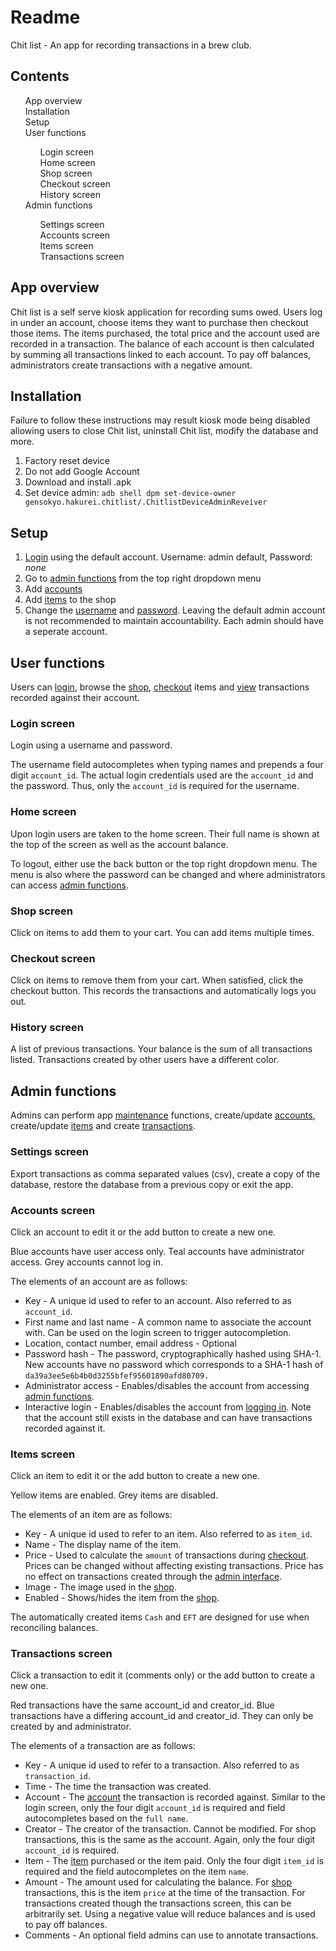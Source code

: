 <body>
<h1>Readme</h1>
<p>Chit list - An app for recording transactions in a brew club.</p>

<div id="toc" class="toc">
<h2>Contents</h2>
<ol>
<li><a href="#app_overview">App overview</a></li>
<li><a href="#installation">Installation</a></li>
<li><a href="#setup">Setup</a></li>
<li><a href="#user_functions">User functions</a></li>
<ol>
<li><a href="#login_screen">Login screen</a></li>
<li><a href="#home_screen">Home screen</a></li>
<li><a href="#shop_screen">Shop screen</a></li>
<li><a href="#checkout_screen">Checkout screen</a></li>
<li><a href="#history_screen">History screen</a></li>
</ol>
<li><a href="#admin_functions">Admin functions</a></li>
<ol>
<li><a href="#settings_screen">Settings screen</a></li>
<li><a href="#accounts_screen">Accounts screen</a></li>
<li><a href="#items_screen">Items screen</a></li>
<li><a href="#transactions_screen">Transactions screen</a></li>
</ol>
</ol>
</div>

<h2><span id="app_overview">App overview</span></h2>
<p><span class="app_name">Chit list</span> is a self serve kiosk application for recording sums owed. Users log in under an account, choose items they want to purchase then checkout those items. The items purchased, the total price and the account used are recorded in a transaction. The balance of each account is then calculated by summing all transactions linked to each account. To pay off balances, administrators create transactions with a negative amount.</p>

<h2><span id="installation">Installation</span></h2>
<p>Failure to follow these instructions may result kiosk mode being disabled allowing users to close <span class="app_name">Chit list</span>, uninstall <span class="app_name">Chit list</span>, modify the database and more.</p>
<ol>
<li>Factory reset device</li>
<li>Do not add Google Account</li>
<li>Download and install .apk</li>
<li>Set device admin: <code>adb shell dpm set-device-owner gensokyo.hakurei.chitlist/.ChitlistDeviceAdminReveiver</code></li>
</ol>

<h2><span id="setup">Setup</span></h2>
<ol>
<li><a href="#login_screen">Login</a> using the default account.
Username: admin default, 
Password: <em>none</em></li>
<li>Go to <a href="#admin_functions">admin functions</a> from the top right dropdown menu</li>
<li>Add <a href="#accounts_screen">accounts</a></li>
<li>Add <a href="#items_screen">items</a> to the shop</li>
<li>Change the <a href="#accounts_screen">username</a> and <a href="#home_screen">password</a>. Leaving the default admin account is not recommended to maintain accountability. Each admin should have a seperate account.</li>
</ol>

<h2><span id="user_functions">User functions</span></h2>
<p>Users can <a href="#login_screen">login</a>, browse the <a href="#shop_screen">shop</a>, <a href="#checkout_screen">checkout</a> items and <a href="#history_screen">view</a> transactions recorded against their account.</p>
<h3><span id="login_screen">Login screen</span></h3>
<p>Login using a username and password.</p>
<p>The username field autocompletes when typing names and prepends a four digit <code>account_id</code>. The actual login credentials used are the <code>account_id</code> and the password. Thus, only the <code>account_id</code> is required for the username.</p>
<h3><span id="home_screen">Home screen</span></h3>
<p>Upon login users are taken to the home screen. Their full name is shown at the top of the screen as well as the account balance.</p>
<p>To logout, either use the back button or the top right dropdown menu. The menu is also where the password can be changed and where administrators can access <a href="#admin_functions">admin functions</a>.</p>
<h3><span id="shop_screen">Shop screen</span></h3>
<p>Click on items to add them to your cart. You can add items multiple times.</p>
<h3><span id="checkout_screen">Checkout screen</span></h3>
<p>Click on items to remove them from your cart. When satisfied, click the checkout button. This records the transactions and automatically logs you out.</p>
<h3><span id="history_screen">History screen</span></h3>
<p>A list of previous transactions. Your balance is the sum of all transactions listed. Transactions created by other users have a different color.</p>

<h2><span id="admin_functions">Admin functions</span></h2>
<p>Admins can perform app <a href="#settings_screen">maintenance</a> functions, create/update <a href="#accounts_screen">accounts</a>, create/update <a href="#items_screen">items</a> and create <a href="#transactions_screen">transactions</a>.</p>
<h3><span id="settings_screen">Settings screen</span></h3>
<p>Export transactions as comma separated values (csv), create a copy of the database, restore the database from a previous copy or exit the app.</p>
<h3><span id="accounts_screen">Accounts screen</span></h3>
<p>Click an account to edit it or the add button to create a new one.</p>
<p>Blue accounts have user access only. Teal accounts have administrator access. Grey accounts cannot log in.</p>
<p>The elements of an account are as follows:</p>
<ul>
<li>Key - A unique id used to refer to an account. Also referred to as <code>account_id</code>.</li>
<li>First name and last name - A common name to associate the account with. Can be used on the login screen to trigger autocompletion.</li>
<li>Location, contact number, email address - Optional
<li>Password hash - The password, cryptographically hashed using SHA-1. New accounts have no password which corresponds to a SHA-1 hash of <code>da39a3ee5e6b4b0d3255bfef95601890afd80709.</code></li>
<li>Administrator access - Enables/disables the account from accessing <a href="#admin_functions">admin functions</a>.</li>
<li>Interactive login - Enables/disables the account from <a href="#login_screen">logging in</a>. Note that the account still exists in the database and can have transactions recorded against it.</li>
</ul>
<h3><span id="items_screen">Items screen</span></h3>
<p>Click an item to edit it or the add button to create a new one.</p>
<p>Yellow items are enabled. Grey items are disabled.</p>
<p>The elements of an item are as follows:</p>
<ul>
<li>Key - A unique id used to refer to an item. Also referred to as <code>item_id</code>.</li>
<li>Name - The display name of the item.</li>
<li>Price - Used to calculate the <code>amount</code> of transactions during <a href="#checkout_screen">checkout</a>. Prices can be changed without affecting existing transactions. Price has no effect on transactions created through the <a href="#transactions_screen">admin interface</a>.</li>
<li>Image - The image used in the <a href="#shop_screen">shop<a>.</li>
<li>Enabled - Shows/hides the item from the <a href="#shop_screen">shop<a>.</li>
</ul>
<p>The automatically created items <code>Cash</code> and <code>EFT</code> are designed for use when reconciling balances.</p>
<h3><span id="transactions_screen">Transactions screen</span></h3>
<p>Click a transaction to edit it (comments only) or the add button to create a new one.</p>
<p>Red transactions have the same account_id and creator_id. Blue transactions have a differing account_id and creator_id. They can only be created by and administrator.</p>
<p>The elements of a transaction are as follows:</p>
<ul>
<li>Key - A unique id used to refer to a transaction. Also referred to as <code>transaction_id</code>.</li>
<li>Time - The time the transaction was created.</li>
<li>Account - The <a href="#accounts_screen">account</a> the transaction is recorded against. Similar to the login screen, only the four digit <code>account_id</code> is required and field autocompletes based on the <code>full name</code>.</li>
<li>Creator - The creator of the transaction. Cannot be modified. For shop transactions, this is the same as the account. Again, only the four digit <code>account_id</code> is required.</li>
<li>Item - The <a href="#items_screen">item</a> purchased or the item paid. Only the four digit <code>item_id</code> is required and the field autocompletes on the item <code>name</code>.</li>
<li>Amount - The amount used for calculating the balance. For <a href="#shop_screen">shop</a> transactions, this is the item <code>price</code> at the time of the transaction. For transactions created though the transactions screen, this can be arbitrarily set. Using a negative value will reduce balances and is used to pay off balances.</li>
<li>Comments - An optional field admins can use to annotate transactions.</li>
</ul>
</body>
</html>

